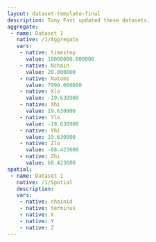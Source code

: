 ```yaml
---
layout: dataset-template-final
description: Tony Fast updated these datasets.
aggregate: 
 - name: Dataset 1
   native: /1/Aggregate
   vars: 
    - native: timestep
      value: 18000000.000000
    - native: Nchain
      value: 20.000000
    - native: Natoms
      value: 7999.000000
    - native: Xlo
      value: -19.630900
    - native: Xhi
      value: 19.630900
    - native: Ylo
      value: -19.630900
    - native: Yhi
      value: 19.630900
    - native: Zlo
      value: -68.423600
    - native: Zhi
      value: 68.423600
spatial: 
 - name: Dataset 1
   native: /1/Spatial
   description: 
   vars: 
    - native: chainid
    - native: terminus
    - native: X
    - native: Y
    - native: Z
---
```

